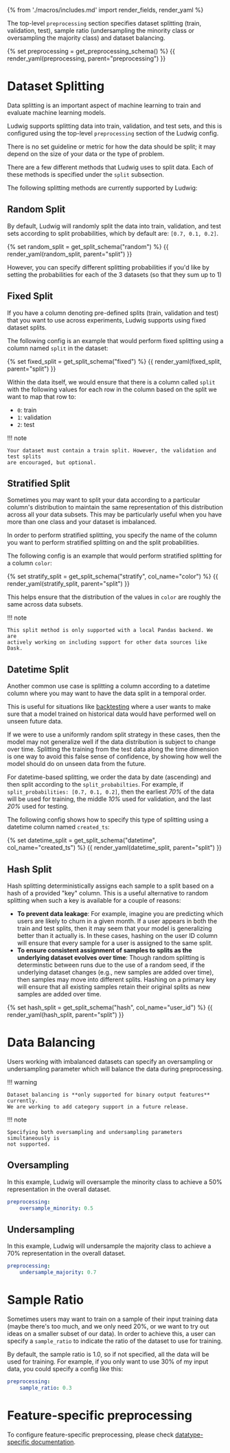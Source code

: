 {% from './macros/includes.md' import render_fields, render_yaml %}

The top-level `preprocessing` section specifies dataset splitting (train, validation, test), sample ratio (undersampling the minority class or oversampling the majority class) and dataset balancing.

{% set preprocessing = get_preprocessing_schema() %}
{{ render_yaml(preprocessing, parent="preprocessing") }}

# Dataset Splitting

Data splitting is an important aspect of machine learning to train and evaluate
machine learning models.

Ludwig supports splitting data into train, validation, and test sets, and this
is configured using the top-level `preprocessing` section of the Ludwig config.

There is no set guideline or metric for how the data should be split; it may
depend on the size of your data or the type of problem.

There are a few different methods that Ludwig uses to split data. Each of these
methods is specified under the `split` subsection.

The following splitting methods are currently supported by Ludwig:

## Random Split

By default, Ludwig will randomly split the data into train, validation, and test
sets according to split probabilities, which by default are: `[0.7, 0.1, 0.2]`.

{% set random_split = get_split_schema("random") %}
{{ render_yaml(random_split, parent="split") }}

However, you can specify different splitting probabilities if you'd like by setting
the probabilities for each of the 3 datasets (so that they sum up to 1)

## Fixed Split

If you have a column denoting pre-defined splits (train, validation and test) that you want to use across experiments, Ludwig supports using fixed dataset splits.

The following config is an example that would perform fixed splitting using a column named `split` in the dataset:

{% set fixed_split = get_split_schema("fixed") %}
{{ render_yaml(fixed_split, parent="split") }}

Within the data itself, we would ensure that there is a column called `split` with the following
values for each row in the column based on the split we want to map that row to:

- `0`: train
- `1`: validation
- `2`: test

!!! note

    Your dataset must contain a train split. However, the validation and test splits
    are encouraged, but optional.

## Stratified Split

Sometimes you may want to split your data according to a particular column's distribution to maintain the same representation of this distribution across all your data subsets. This may
be particularly useful when you have more than one class and your dataset is imbalanced.

In order to perform stratified splitting, you specify the name of the column you want to perform stratified splitting on and the split probabilities.

The following config is an example that would perform stratified splitting for a column `color`:

{% set stratify_split = get_split_schema("stratify", col_name="color") %}
{{ render_yaml(stratify_split, parent="split") }}

This helps ensure that the distribution of the values in `color` are
roughly the same across data subsets.

!!! note

    This split method is only supported with a local Pandas backend. We are
    actively working on including support for other data sources like Dask.

## Datetime Split

Another common use case is splitting a column according to a datetime column
where you may want to have the data split in a temporal order.

This is useful for situations like
[backtesting](https://en.wikipedia.org/wiki/Backtesting) where a user wants to
make sure that a model trained on historical data would have performed well on
unseen future data.

If we were to use a uniformly random split strategy in these cases, then the
model may not generalize well if the data distribution is subject to change over
time. Splitting the training from the test data along the time dimension is one
way to avoid this false sense of confidence, by showing how well the model
should do on unseen data from the future.

For datetime-based splitting, we order the data by date (ascending) and then
split according to the `split_probabilties`. For example, if
`split_probabilities: [0.7, 0.1, 0.2]`, then the earliest *70%* of the data will
be used for training, the middle *10%* used for validation, and the last *20%*
used for testing.

The following config shows how to specify this type of splitting using a
datetime column named `created_ts`:

{% set datetime_split = get_split_schema("datetime", col_name="created_ts") %}
{{ render_yaml(datetime_split, parent="split") }}

## Hash Split

Hash splitting deterministically assigns each sample to a split based on a hash
of a provided "key" column. This is a useful alternative to random splitting when
such a key is available for a couple of reasons:

- **To prevent data leakage**:
For example, imagine you are predicting which users are likely to churn in a given month. If a user
appears in both the train and test splits, then it may seem that your model is generalizing better than it actually is. In these cases,
hashing on the user ID column will ensure that every sample for a user is assigned to the same split.
- **To ensure consistent assignment of samples to splits as the underlying dataset evolves over time**:
Though random splitting is determinstic between runs due to the use of a random seed, if the underlying
dataset changes (e.g., new samples are added over time), then samples may move into different splits. Hashing on a primary
key will ensure that all existing samples retain their original splits as new samples are added over time.

{% set hash_split = get_split_schema("hash", col_name="user_id") %}
{{ render_yaml(hash_split, parent="split") }}

# Data Balancing

Users working with imbalanced datasets can specify an oversampling or
undersampling parameter which will balance the data during preprocessing.

!!! warning

    Dataset balancing is **only supported for binary output features** currently.
    We are working to add category support in a future release.

!!! note

    Specifying both oversampling and undersampling parameters simultaneously is
    not supported.

## Oversampling

In this example, Ludwig will oversample the minority class to achieve a 50%
representation in the overall dataset.

```yaml
preprocessing:
    oversample_minority: 0.5
```

## Undersampling

In this example, Ludwig will undersample the majority class to achieve a 70%
representation in the overall dataset.

```yaml
preprocessing:
    undersample_majority: 0.7
```

# Sample Ratio

Sometimes users may want to train on a sample of their input training data (maybe
there's too much, and we only need 20%, or we want to try out ideas on a smaller
subset of our data). In order to achieve this, a user can specify a `sample_ratio`
to indicate the ratio of the dataset to use for training.

By default, the sample ratio is 1.0, so if not specified, all the data will be
used for training. For example, if you only want to use 30% of my input data,
you could specify a config like this:

```yaml
preprocessing:
    sample_ratio: 0.3
```

# Feature-specific preprocessing

To configure feature-specific preprocessing, please check
[datatype-specific documentation](../features/supported_data_types).
